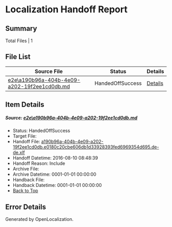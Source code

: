# <a name='report-top'></a> Localization Handoff Report

## Summary
 Total Files | 1

## File List
 Source File | Status | Details 
 ----------- | ------ | ------- 
 [e2e\a190b96a-404b-4e09-a202-19f2ee1cd0db.md](https://github.com/OpenLocalizationTestOrg/oltest/blob/79667d48c174253caf9589ae4d07a7c63ec6b27a/e2e/a190b96a-404b-4e09-a202-19f2ee1cd0db.md) | HandedOffSuccess | [Details](#20f318991ed22ec793c79b2ba25778ff9caccd0b4)

## Item Details
##### <a name='20f318991ed22ec793c79b2ba25778ff9caccd0b4'></a> Source: [e2e\a190b96a-404b-4e09-a202-19f2ee1cd0db.md](https://github.com/OpenLocalizationTestOrg/oltest/blob/79667d48c174253caf9589ae4d07a7c63ec6b27a/e2e/a190b96a-404b-4e09-a202-19f2ee1cd0db.md)
* Status: HandedOffSuccess
* Target File: 
* Handoff File: [a190b96a-404b-4e09-a202-19f2ee1cd0db.e0180c20cbe606db1d33928393fed6969354d695.de-de.xlf](https://github.com/OpenLocalizationTestOrg/olhandoff-e2e/blob/39830e4d5bf45c583d097df53d905f7f13fd55b7/ol-handoff/OpenLocalizationTestOrg/ol-test-dede/ci/ht/a190b96a-404b-4e09-a202-19f2ee1cd0db.e0180c20cbe606db1d33928393fed6969354d695.de-de.xlf)
* Handoff Datetime: 2016-08-10 08:48:39
* Handoff Reason: Include
* Archive File: 
* Archive Datetime: 0001-01-01 00:00:00
* Handback File: 
* Handback Datetime: 0001-01-01 00:00:00
* [Back to Top](#report-top)


## Error Details

Generated by OpenLocalization.
